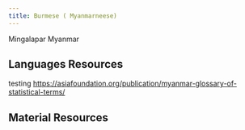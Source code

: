 ```yaml
---
title: Burmese ( Myanmarneese)
---
```


Mingalapar Myanmar 

## Languages Resources
testing https://asiafoundation.org/publication/myanmar-glossary-of-statistical-terms/

## Material Resources

